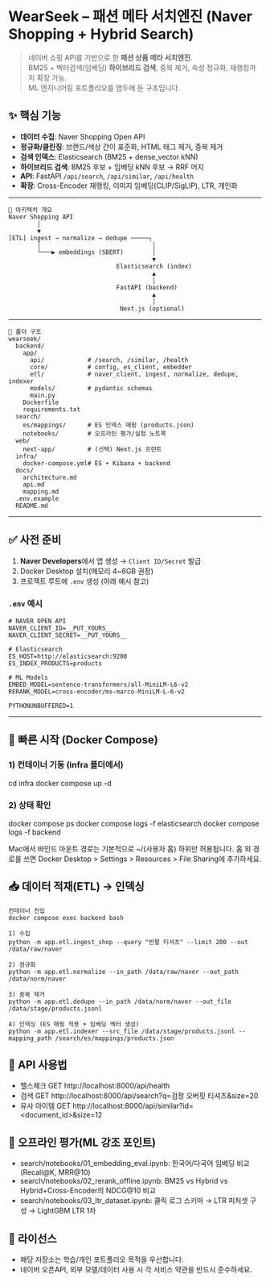# WearSeek – 패션 메타 서치엔진 (Naver Shopping + Hybrid Search)

> 네이버 쇼핑 API를 기반으로 한 **패션 상품 메타 서치엔진**.  
> BM25 + 벡터검색(임베딩) **하이브리드 검색**, 중복 제거, 속성 정규화, 재랭킹까지 확장 가능.  
> ML 엔지니어링 포트폴리오를 염두에 둔 구조입니다.

## ✨ 핵심 기능
- **데이터 수집**: Naver Shopping Open API
- **정규화/클린징**: 브랜드/색상 간이 표준화, HTML 태그 제거, 중복 제거
- **검색 인덱스**: Elasticsearch (BM25 + dense_vector kNN)
- **하이브리드 검색**: BM25 후보 + 임베딩 kNN 후보 → RRF 머지
- **API**: FastAPI `/api/search`, `/api/similar`, `/api/health`
- **확장**: Cross-Encoder 재랭킹, 이미지 임베딩(CLIP/SigLIP), LTR, 개인화

---
```
🧱 아키텍처 개요
Naver Shopping API
        │
        ▼
[ETL] ingest → normalize → dedupe ─────┐
        │                               │
        └───▶ embeddings (SBERT)        │
                                        ▼
                              Elasticsearch (index)
                                        ▲
                                        │
                              FastAPI (backend)
                                        ▲
                                        │
                               Next.js (optional)
```
---
```
📁 폴더 구조
wearseek/
  backend/
    app/
      api/            # /search, /similar, /health
      core/           # config, es_client, embedder
      etl/            # naver_client, ingest, normalize, dedupe, indexer
      models/         # pydantic schemas
      main.py
    Dockerfile
    requirements.txt
  search/
    es/mappings/      # ES 인덱스 매핑 (products.json)
    notebooks/        # 오프라인 평가/실험 노트북
  web/
    next-app/         # (선택) Next.js 프런트
  infra/
    docker-compose.yml# ES + Kibana + backend
  docs/
    architecture.md
    api.md
    mapping.md
  .env.example
  README.md   
```
---

## ✅ 사전 준비
1. **Naver Developers**에서 앱 생성 → `Client ID/Secret` 발급  
2. Docker Desktop 설치(메모리 4~6GB 권장)  
3. 프로젝트 루트에 `.env` 생성 (아래 예시 참고)

### `.env` 예시
```
# NAVER OPEN API
NAVER_CLIENT_ID=__PUT_YOURS__
NAVER_CLIENT_SECRET=__PUT_YOURS__

# Elasticsearch
ES_HOST=http://elasticsearch:9200
ES_INDEX_PRODUCTS=products

# ML Models
EMBED_MODEL=sentence-transformers/all-MiniLM-L6-v2
RERANK_MODEL=cross-encoder/ms-marco-MiniLM-L-6-v2

PYTHONUNBUFFERED=1
```

---

## 🚀 빠른 시작 (Docker Compose)
### 1) 컨테이너 기동 (infra 폴더에서)
cd infra
docker compose up -d

### 2) 상태 확인
docker compose ps
docker compose logs -f elasticsearch
docker compose logs -f backend

Mac에서 바인드 마운트 경로는 기본적으로 ~/(사용자 홈) 하위만 허용됩니다.
홈 외 경로를 쓰면 Docker Desktop > Settings > Resources > File Sharing에 추가하세요.

## 📥 데이터 적재(ETL) → 인덱싱
```
컨테이너 진입
docker compose exec backend bash

1) 수집
python -m app.etl.ingest_shop --query "반팔 티셔츠" --limit 200 --out /data/raw/naver

2) 정규화
python -m app.etl.normalize --in_path /data/raw/naver --out_path /data/norm/naver

3) 중복 제거
python -m app.etl.dedupe --in_path /data/norm/naver --out_file /data/stage/products.jsonl

4) 인덱싱 (ES 매핑 적용 + 임베딩 벡터 생성)
python -m app.etl.indexer --src_file /data/stage/products.jsonl --mapping_path /search/es/mappings/products.json
```

## 🔎 API 사용법
- 헬스체크
GET http://localhost:8000/api/health
- 검색
GET http://localhost:8000/api/search?q=검정 오버핏 티셔츠&size=20
- 유사 아이템
GET http://localhost:8000/api/similar?id=<document_id>&size=12

## 🧪 오프라인 평가(ML 강조 포인트)
- search/notebooks/01_embedding_eval.ipynb: 한국어/다국어 임베딩 비교 (Recall@K, MRR@10)
- search/notebooks/02_rerank_offline.ipynb: BM25 vs Hybrid vs Hybrid+Cross-Encoder의 NDCG@10 비교
- search/notebooks/03_ltr_dataset.ipynb: 클릭 로그 스키마 → LTR 피처셋 구성 → LightGBM LTR 1차

## 🧾 라이선스
- 해당 저장소는 학습/개인 포트폴리오 목적을 우선합니다.
- 네이버 오픈API, 외부 모델/데이터 사용 시 각 서비스 약관을 반드시 준수하세요.
